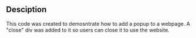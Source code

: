 ## Desciption
This code was created to demosntrate how to add a popup to a webpage. A "close" div was added to it so users can close it to use the website.


